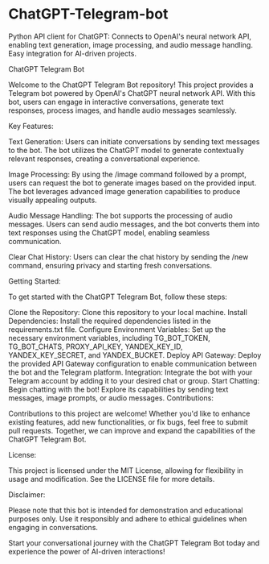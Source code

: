 # ChatGPT-Telegram-bot
Python API client for ChatGPT: Connects to OpenAI's neural network API, enabling text generation, image processing, and audio message handling. Easy integration for AI-driven projects.

ChatGPT Telegram Bot

Welcome to the ChatGPT Telegram Bot repository! This project provides a Telegram bot powered by OpenAI's ChatGPT neural network API. With this bot, users can engage in interactive conversations, generate text responses, process images, and handle audio messages seamlessly.

Key Features:

Text Generation: Users can initiate conversations by sending text messages to the bot. The bot utilizes the ChatGPT model to generate contextually relevant responses, creating a conversational experience.

Image Processing: By using the /image command followed by a prompt, users can request the bot to generate images based on the provided input. The bot leverages advanced image generation capabilities to produce visually appealing outputs.

Audio Message Handling: The bot supports the processing of audio messages. Users can send audio messages, and the bot converts them into text responses using the ChatGPT model, enabling seamless communication.

Clear Chat History: Users can clear the chat history by sending the /new command, ensuring privacy and starting fresh conversations.

Getting Started:

To get started with the ChatGPT Telegram Bot, follow these steps:

Clone the Repository: Clone this repository to your local machine.
Install Dependencies: Install the required dependencies listed in the requirements.txt file.
Configure Environment Variables: Set up the necessary environment variables, including TG_BOT_TOKEN, TG_BOT_CHATS, PROXY_API_KEY, YANDEX_KEY_ID, YANDEX_KEY_SECRET, and YANDEX_BUCKET.
Deploy API Gateway: Deploy the provided API Gateway configuration to enable communication between the bot and the Telegram platform.
Integration: Integrate the bot with your Telegram account by adding it to your desired chat or group.
Start Chatting: Begin chatting with the bot! Explore its capabilities by sending text messages, image prompts, or audio messages.
Contributions:

Contributions to this project are welcome! Whether you'd like to enhance existing features, add new functionalities, or fix bugs, feel free to submit pull requests. Together, we can improve and expand the capabilities of the ChatGPT Telegram Bot.

License:

This project is licensed under the MIT License, allowing for flexibility in usage and modification. See the LICENSE file for more details.

Disclaimer:

Please note that this bot is intended for demonstration and educational purposes only. Use it responsibly and adhere to ethical guidelines when engaging in conversations.

Start your conversational journey with the ChatGPT Telegram Bot today and experience the power of AI-driven interactions!
